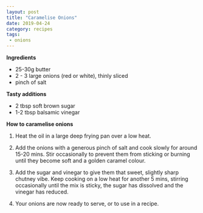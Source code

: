 ```yaml
---
layout: post
title: "Caramelise Onions"
date: 2019-04-24
category: recipes
tags:
 - onions
---
```



**Ingredients**

* 25-30g butter
* 2 - 3 large onions (red or white), thinly sliced
* pinch of salt

**Tasty additions**

* 2 tbsp soft brown sugar
* 1-2 tbsp balsamic vinegar

**How to caramelise onions**

1. Heat the oil in a large deep frying pan over a low heat.

2. Add the onions with a generous pinch of salt and cook slowly for around 15-20 mins. Stir occasionally to prevent them from sticking or burning until they become soft and a golden caramel colour.

3. Add the sugar and vinegar to give them that sweet, slightly sharp chutney vibe. Keep cooking on a low heat for another 5 mins, stirring occasionally until the mix is sticky, the sugar has dissolved and the vinegar has reduced.

 4. Your onions are now ready to serve, or to use in a recipe.

